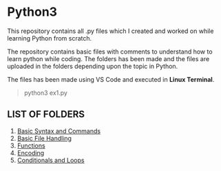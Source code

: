 # Python3
This repository contains all .py files which I created and worked on while learning Python from scratch.  

The repository contains basic files with comments to understand how to learn python while coding. The folders has been made and the files are uploaded in the folders depending upon the topic in Python.  

The files has been made using VS Code and executed in **Linux Terminal**.  
>python3 ex1.py  

## LIST OF FOLDERS
  1. [Basic Syntax and Commands](https://github.com/madhur3u/python3/tree/main/Basic%20Syntax%20and%20Commands)
  2. [Basic File Handling](https://github.com/madhur3u/python3/tree/main/Basic%20File%20Handling)
  3. [Functions](https://github.com/madhur3u/python3/tree/main/Functions)
  4. [Encoding](https://github.com/madhur3u/python3/tree/main/Encoding)
  5. [Conditionals and Loops](https://github.com/madhur3u/Python3/tree/main/Conditionals%20and%20Loops)
